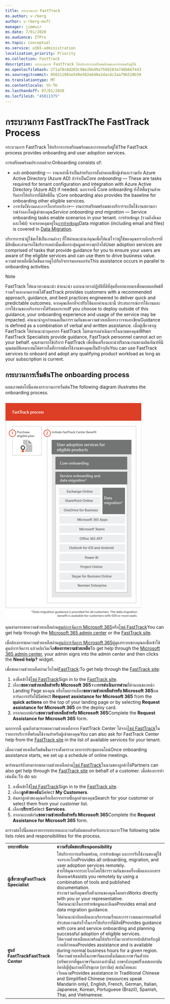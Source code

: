 ```yaml
---
title: กระบวนการ FastTrack
ms.author: v-rberg
author: v-rberg-msft
manager: jimmuir
ms.date: 7/01/2020
ms.audience: ITPro
ms.topic: conceptual
ms.service: o365-administration
localization_priority: Priority
ms.collection: FastTrack
description: กระบวนการ FastTrack ให้บริการการเตรียมพร้อมและการยอมรับผู้ใช้
ms.openlocfilehash: 271a78c8d203c90e2bb49a7569283a748b66f443
ms.sourcegitcommit: 850211891e549e582e649a1dacdc2aa79b520b39
ms.translationtype: MT
ms.contentlocale: th-TH
ms.lasthandoff: 07/01/2020
ms.locfileid: "45011375"
---
```

# <a name="the-fasttrack-process"></a><span data-ttu-id="7fb69-103">กระบวนการ FastTrack</span><span class="sxs-lookup"><span data-stu-id="7fb69-103">The FastTrack Process</span></span>

<span data-ttu-id="7fb69-104">กระบวนการ FastTrack ให้บริการการเตรียมพร้อมและการยอมรับผู้ใช้</span><span class="sxs-lookup"><span data-stu-id="7fb69-104">The FastTrack process provides onboarding and user adoption services.</span></span> 
  
<span data-ttu-id="7fb69-105">การเตรียมพร้อมประกอบด้วย:</span><span class="sxs-lookup"><span data-stu-id="7fb69-105">Onboarding consists of:</span></span>
  
- <span data-ttu-id="7fb69-106">*หลัก onboarding* — งานเหล่านี้จําเป็นสําหรับการตั้งค่าคอนฟิกผู้เช่าและรวมกับ Azure Active Directory (Azure AD) ถ้าจําเป็น</span><span class="sxs-lookup"><span data-stu-id="7fb69-106">*Core onboarding* — These are tasks required for tenant configuration and integration with Azure Active Directory (Azure AD) if needed.</span></span> <span data-ttu-id="7fb69-107">นอกจากนี้ Core onboarding ยังให้พื้นฐานสําหรับการให้บริการที่มีสิทธิ์อื่น ๆ</span><span class="sxs-lookup"><span data-stu-id="7fb69-107">Core onboarding also provides the baseline for onboarding other eligible services.</span></span> 
- <span data-ttu-id="7fb69-108">*การเริ่มใช้งานและการโยกย้ายบริการ*— งานการเตรียมพร้อมของบริการจะเปิดใช้งานสถานการณ์จําลองในผู้เช่าของคุณ</span><span class="sxs-lookup"><span data-stu-id="7fb69-108">*Service onboarding and migration* — Service onboarding tasks enable scenarios in your tenant.</span></span> <span data-ttu-id="7fb69-109">การย้ายข้อมูล (รวมถึงอีเมลและไฟล์) จะครอบคลุมอยู่ใน[การย้ายข้อมูล](O365-data-migration.md)</span><span class="sxs-lookup"><span data-stu-id="7fb69-109">Data migration (including email and files) is covered in [Data Migration](O365-data-migration.md).</span></span> 
    
<span data-ttu-id="7fb69-110">บริการการนําผู้ใช้มาใช้เป็นงานต่างๆ ที่ให้คําแนะนําแก่คุณเพื่อให้แน่ใจว่าผู้ใช้ของคุณทราบถึงบริการที่มีสิทธิ์และสามารถใช้บริการเหล่านั้นเพื่อกระตุ้นมูลค่าทางธุรกิจได้</span><span class="sxs-lookup"><span data-stu-id="7fb69-110">User adoption services are comprised of tasks that provide guidance for you to ensure your users are aware of the eligible services and can use them to drive business value.</span></span> <span data-ttu-id="7fb69-111">ความช่วยเหลือนี้เกิดขึ้นควบคู่ไปกับกิจกรรมออนบอร์ด</span><span class="sxs-lookup"><span data-stu-id="7fb69-111">This assistance occurs in parallel to onboarding activities.</span></span>
  
> [!NOTE]
> <span data-ttu-id="7fb69-112">FastTrack ให้แนวทางแนะนํา คําแนะนํา และแนวทางปฏิบัติที่ดีที่สุดที่ออกแบบมาเพื่อมอบผลลัพธ์ที่รวดเร็วและคาดการณ์ได้</span><span class="sxs-lookup"><span data-stu-id="7fb69-112">FastTrack provides customers with a recommended approach, guidance, and best practices engineered to deliver quick and predictable outcomes.</span></span> <span data-ttu-id="7fb69-113">หากคุณเลือกที่จะปรับใช้นอกคําแนะนํานี้ ประสบการณ์การใช้งานและการใช้งานของบริการอาจได้รับผลกระทบ</span><span class="sxs-lookup"><span data-stu-id="7fb69-113">If you choose to deploy outside of this guidance, your onboarding experience and usage of the service may be impacted.</span></span> <span data-ttu-id="7fb69-114">คําแนะนําถูกกําหนดเป็นการรวมกันของความช่วยเหลือทางวาจาและเขียน</span><span class="sxs-lookup"><span data-stu-id="7fb69-114">Guidance is defined as a combination of verbal and written assistance.</span></span> <span data-ttu-id="7fb69-115">เมื่อผู้เชี่ยวชาญ FastTrack ให้คําแนะนําบุคลากร FastTrack ไม่สามารถดําเนินการในนามของคุณ</span><span class="sxs-lookup"><span data-stu-id="7fb69-115">When FastTrack Specialists provide guidance, FastTrack personnel cannot act on your behalf.</span></span> <span data-ttu-id="7fb69-116">คุณสามารถใช้บริการ FastTrack เพื่อขึ้นเครื่องและนําปริมาณงานของผลิตภัณฑ์ที่มีคุณสมบัติเหมาะสมได้ตราบใดที่การสมัครใช้งานของคุณเป็นปัจจุบัน</span><span class="sxs-lookup"><span data-stu-id="7fb69-116">You can use FastTrack services to onboard and adopt any qualifying product workload as long as your subscription is current.</span></span> 
  
## <a name="the-onboarding-process"></a><span data-ttu-id="7fb69-117">กระบวนการเริ่มต้น</span><span class="sxs-lookup"><span data-stu-id="7fb69-117">The onboarding process</span></span>

<span data-ttu-id="7fb69-118">แผนภาพต่อไปนี้แสดงกระบวนการเริ่มต้น</span><span class="sxs-lookup"><span data-stu-id="7fb69-118">The following diagram illustrates the onboarding process.</span></span>
  
![ไทม์ไลน์สําหรับการใช้ประโยชน์บนเครื่องบิน](media/o365-onboarding-timeline-m365-apps.png)
  
<span data-ttu-id="7fb69-120">คุณสามารถขอความช่วยเหลือผ่าน[ศูนย์การจัดการ Microsoft 365](https://go.microsoft.com/fwlink/?linkid=2032704)หรือ[ไซต์ FastTrack](https://go.microsoft.com/fwlink/?linkid=780698)</span><span class="sxs-lookup"><span data-stu-id="7fb69-120">You can get help through the [Microsoft 365 admin center](https://go.microsoft.com/fwlink/?linkid=2032704) or the [FastTrack site](https://go.microsoft.com/fwlink/?linkid=780698).</span></span> 

<span data-ttu-id="7fb69-121">เมื่อต้องการขอความช่วยเหลือผ่าน[ศูนย์การจัดการ Microsoft 365](https://go.microsoft.com/fwlink/?linkid=2032704)ผู้ดูแลระบบของคุณลงชื่อเข้าใช้ศูนย์การจัดการ แล้วคลิกวิดเจ็ต**ต้องการความช่วยเหลือ**</span><span class="sxs-lookup"><span data-stu-id="7fb69-121">To get help through the [Microsoft 365 admin center](https://go.microsoft.com/fwlink/?linkid=2032704), your admin signs into the admin center and then clicks the **Need help?** widget.</span></span> 

<span data-ttu-id="7fb69-122">เพื่อขอความช่วยเหลือผ่านเว็บไซต์[FastTrack](https://go.microsoft.com/fwlink/?linkid=780698):</span><span class="sxs-lookup"><span data-stu-id="7fb69-122">To get help through the [FastTrack site](https://go.microsoft.com/fwlink/?linkid=780698):</span></span> 
1.    <span data-ttu-id="7fb69-123">ลงชื่อเข้าใช้[ไซต์ FastTrack](https://go.microsoft.com/fwlink/?linkid=780698)</span><span class="sxs-lookup"><span data-stu-id="7fb69-123">Sign in to the [FastTrack site](https://go.microsoft.com/fwlink/?linkid=780698).</span></span> 
2.    <span data-ttu-id="7fb69-124">เลือก**ขอความช่วยเหลือสําหรับ Microsoft 365**จาก**การดําเนินการด่วน**ที่ด้านบนของหน้า Landing Page ของคุณ หรือโดยการเลือก**ขอความช่วยเหลือสําหรับ Microsoft 365**บนการ์ดการปรับใช้</span><span class="sxs-lookup"><span data-stu-id="7fb69-124">Select **Request assistance for Microsoft 365** from the **quick actions** on the top of your landing page or by selecting **Request assistance for Microsoft 365** on the deploy card.</span></span>
3.    <span data-ttu-id="7fb69-125">กรอกแบบฟอร์ม**ขอความช่วยเหลือสําหรับ Microsoft 365**</span><span class="sxs-lookup"><span data-stu-id="7fb69-125">Complete the **Request Assistance for Microsoft 365** form.</span></span> 
  
 <span data-ttu-id="7fb69-126">นอกจากนี้ คุณยังสามารถขอความช่วยเหลือจาก FastTrack Center ได้จาก[ไซต์ FastTrack](https://go.microsoft.com/fwlink/?linkid=780698)ในรายการบริการที่พร้อมใช้งานสําหรับผู้เช่าของคุณ</span><span class="sxs-lookup"><span data-stu-id="7fb69-126">You can also ask for FastTrack Center help from the [FastTrack site](https://go.microsoft.com/fwlink/?linkid=780698) in the list of available services for your tenant.</span></span> 
    
 <span data-ttu-id="7fb69-127">เมื่อความช่วยเหลือเริ่มต้นขึ้นเราจะตั้งตารางเวลาการประชุมออนไลน์</span><span class="sxs-lookup"><span data-stu-id="7fb69-127">Once onboarding assistance starts, we set up a schedule of online meetings.</span></span>
    
<span data-ttu-id="7fb69-128">พาร์ทเนอร์ยังสามารถขอความช่วยเหลือผ่าน[ไซต์ FastTrack](https://go.microsoft.com/fwlink/?linkid=780698)ในนามของลูกค้าได้</span><span class="sxs-lookup"><span data-stu-id="7fb69-128">Partners can also get help through the [FastTrack site](https://go.microsoft.com/fwlink/?linkid=780698) on behalf of a customer.</span></span> <span data-ttu-id="7fb69-129">เมื่อต้องการทําเช่นนั้น:</span><span class="sxs-lookup"><span data-stu-id="7fb69-129">To do so:</span></span>
1.    <span data-ttu-id="7fb69-130">ลงชื่อเข้าใช้[ไซต์ FastTrack](https://go.microsoft.com/fwlink/?linkid=780698)</span><span class="sxs-lookup"><span data-stu-id="7fb69-130">Sign in to the [FastTrack site](https://go.microsoft.com/fwlink/?linkid=780698).</span></span> 
2.    <span data-ttu-id="7fb69-131">เลือก**ลูกค้าของฉัน**</span><span class="sxs-lookup"><span data-stu-id="7fb69-131">Select **My Customers**.</span></span>
3.    <span data-ttu-id="7fb69-132">ค้นหาลูกค้าของคุณหรือเลือกจากรายชื่อลูกค้าของคุณ</span><span class="sxs-lookup"><span data-stu-id="7fb69-132">Search for your customer or select them from your customer list.</span></span>
4.    <span data-ttu-id="7fb69-133">เลือก**บริการ**</span><span class="sxs-lookup"><span data-stu-id="7fb69-133">Select **Services**.</span></span>
5.    <span data-ttu-id="7fb69-134">กรอกแบบฟอร์ม**ขอความช่วยเหลือสําหรับ Microsoft 365**</span><span class="sxs-lookup"><span data-stu-id="7fb69-134">Complete the **Request Assistance for Microsoft 365** form.</span></span> 

<span data-ttu-id="7fb69-135">ตารางต่อไปนี้แสดงรายการบทบาทและความรับผิดชอบสําหรับกระบวนการ</span><span class="sxs-lookup"><span data-stu-id="7fb69-135">The following table lists roles and responsibilities for the process.</span></span>
    
|||
|:-----|:-----|
|<span data-ttu-id="7fb69-136">**บทบาท**</span><span class="sxs-lookup"><span data-stu-id="7fb69-136">**Role**</span></span> <br/> |<span data-ttu-id="7fb69-137">**ความรับผิดชอบ**</span><span class="sxs-lookup"><span data-stu-id="7fb69-137">**Responsibility**</span></span> <br/> |
|<span data-ttu-id="7fb69-138">**ผู้เชี่ยวชาญ**</span><span class="sxs-lookup"><span data-stu-id="7fb69-138">**FastTrack Specialist**</span></span> <br/> |<span data-ttu-id="7fb69-139">ให้บริการการเตรียมพร้อม, การย้ายข้อมูล และการรับใช้งานของผู้ใช้จากระยะไกล</span><span class="sxs-lookup"><span data-stu-id="7fb69-139">Provides all onboarding, migration, and user adoption services remotely.</span></span>  <br/> <span data-ttu-id="7fb69-140">ช่วยให้คุณจากระยะไกลโดยใช้การรวมกันของเครื่องมือและเอกสารที่เผยแพร่</span><span class="sxs-lookup"><span data-stu-id="7fb69-140">Assists you remotely by using a combination of tools and published documentation.</span></span> <br/> <span data-ttu-id="7fb69-141">ทํางานร่วมกับคุณหรือตัวแทนของคุณโดยตรง</span><span class="sxs-lookup"><span data-stu-id="7fb69-141">Works directly with you or your representative.</span></span> <br/> <span data-ttu-id="7fb69-142">ให้คําแนะนําในการย้ายข้อมูลและอีเมล</span><span class="sxs-lookup"><span data-stu-id="7fb69-142">Provides email and data migration guidance.</span></span>|
|<span data-ttu-id="7fb69-143">**ศูนย์ FastTrack**</span><span class="sxs-lookup"><span data-stu-id="7fb69-143">**FastTrack Center**</span></span>  <br/> |<span data-ttu-id="7fb69-144">ให้คําแนะนํากับหลักและบริการบนเรือและการวางแผนการยอมรับที่ประสบความสําเร็จในการให้บริการที่มีสิทธิ์</span><span class="sxs-lookup"><span data-stu-id="7fb69-144">Provides guidance with core and service onboarding and planning successful adoption of eligible services.</span></span>  <br/> <span data-ttu-id="7fb69-145">ให้ความช่วยเหลือและพร้อมให้บริการในเวลาทําการปกติสําหรับภูมิภาคที่กําหนด</span><span class="sxs-lookup"><span data-stu-id="7fb69-145">Provides assistance and is available during normal business hours for a given region.</span></span> <br/> <span data-ttu-id="7fb69-146">ให้ความช่วยเหลือในภาษาจีนแบบดั้งเดิมและภาษาจีนตัวย่อ (ทรัพยากรที่พูดภาษาจีนกลางเท่านั้น) ภาษาอังกฤษฝรั่งเศสเยอรมันอิตาลีญี่ปุ่นเกาหลีโปรตุเกส (บราซิล) สเปนไทยและเวียดนาม</span><span class="sxs-lookup"><span data-stu-id="7fb69-146">Provides assistance in Traditional Chinese and Simplified Chinese (resources speak Mandarin only), English, French, German, Italian, Japanese, Korean, Portuguese (Brazil), Spanish, Thai, and Vietnamese.</span></span>|
